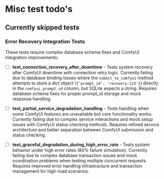# Misc test todo's
## Currently skipped tests

### Error Recovery Integration Tests
These tests require complex database schema fixes and ComfyUI integration improvements:

- [ ] **test_connection_recovery_after_downtime** - Tests system recovery after ComfyUI downtime with connection retry logic. Currently failing due to database binding issues where the `submit_to_comfyui` method attempts to store a dict object (`{'prompt_id': 'recovery-123'}`) directly in the `comfyui_prompt_id` column, but SQLite expects a string. Requires database schema fixes for proper prompt_id storage and mock response handling.

- [ ] **test_partial_service_degradation_handling** - Tests handling when some ComfyUI features are unavailable but core functionality works. Currently failing due to complex service interactions and mock setup issues with ComfyUI status checking methods. Requires refined service architecture and better separation between ComfyUI submission and status checking.

- [ ] **test_graceful_degradation_during_high_error_rate** - Tests system behavior under high error rates (80% failure simulation). Currently failing due to complex database transaction issues and mock coordination problems when testing multiple concurrent requests. Requires improved error handling infrastructure and transaction management for high-load scenarios.
